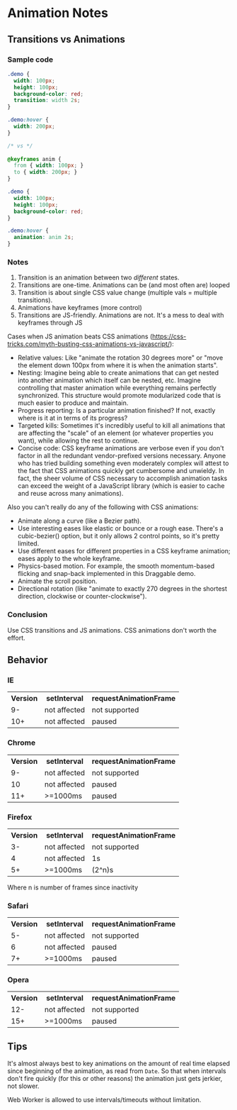 # Animation Notes

## Transitions vs Animations
 
### Sample code 
 
```css
.demo {
  width: 100px;
  height: 100px;
  background-color: red;
  transition: width 2s;
}

.demo:hover {
  width: 200px;
}

/* vs */
 
@keyframes anim {
  from { width: 100px; }
  to { width: 200px; }
}

.demo {
  width: 100px;
  height: 100px;
  background-color: red;
}

.demo:hover {
  animation: anim 2s;
}
``` 

### Notes

1. Transition is an animation between two *different* states.
2. Transitions are one-time.
   Animations can be (and most often are) looped
3. Transition is about single CSS value change (multiple vals = multiple transitions).
4. Animations have keyframes (more control)
5. Transitions are JS-friendly.
   Animations are not. It's a mess to deal with keyframes through JS

Cases when JS animation beats CSS animations (https://css-tricks.com/myth-busting-css-animations-vs-javascript/):

* Relative values: Like "animate the rotation 30 degrees more" or "move the element down 100px from where it is when the animation starts".
* Nesting: Imagine being able to create animations that can get nested into another animation which itself can be nested, etc. Imagine controlling that master animation while everything remains perfectly synchronized. This structure would promote modularized code that is much easier to produce and maintain.
* Progress reporting: Is a particular animation finished? If not, exactly where is it at in terms of its progress?
* Targeted kills: Sometimes it's incredibly useful to kill all animations that are affecting the "scale" of an element (or whatever properties you want), while allowing the rest to continue.
* Concise code: CSS keyframe animations are verbose even if you don't factor in all the redundant vendor-prefixed versions necessary. Anyone who has tried building something even moderately complex will attest to the fact that CSS animations quickly get cumbersome and unwieldy. In fact, the sheer volume of CSS necessary to accomplish animation tasks can exceed the weight of a JavaScript library (which is easier to cache and reuse across many animations).

Also you can't really do any of the following with CSS animations:
* Animate along a curve (like a Bezier path).
* Use interesting eases like elastic or bounce or a rough ease. There's a cubic-bezier() option, but it only allows 2 control points, so it's pretty limited.
* Use different eases for different properties in a CSS keyframe animation; eases apply to the whole keyframe.
* Physics-based motion. For example, the smooth momentum-based flicking and snap-back implemented in this Draggable demo.
* Animate the scroll position.
* Directional rotation (like "animate to exactly 270 degrees in the shortest direction, clockwise or counter-clockwise").

### Conclusion 

Use CSS transitions and JS animations. CSS animations don't worth the effort.

## Behavior

### IE
<table>
<tr><th>Version</th><th>setInterval</th><th>requestAnimationFrame</th></tr>
<tr><td>9-</td><td>not affected</td><td>not supported</td></tr>
<tr><td>10+</td><td>not affected</td><td>paused</td></tr>
</table>

### Chrome
<table>
<tr><th>Version</th><th>setInterval</th><th>requestAnimationFrame</th></tr>
<tr><td>9-</td><td>not affected</td><td>not supported</td></tr>
<tr><td>10</td><td>not affected</td><td>paused</td></tr>
<tr><td>11+</td><td>>=1000ms</td><td>paused</td></tr>
</table>

### Firefox
<table>
<tr><th>Version</th><th>setInterval</th><th>requestAnimationFrame</th></tr>
<tr><td>3-</td><td>not affected</td><td>not supported</td></tr>
<tr><td>4</td><td>not affected</td><td>1s</td></tr>
<tr><td>5+</td><td>>=1000ms</td><td>(2^n)s </td></tr>    
</table>
Where n is number of frames since inactivity

### Safari
<table>
<tr><th>Version</th><th>setInterval</th><th>requestAnimationFrame</th></tr>
<tr><td>5-</td><td>not affected</td><td>not supported</td></tr>
<tr><td>6</td><td>not affected</td><td>paused</td></tr>
<tr><td>7+</td><td>>=1000ms</td><td>paused</td></tr>    
</table>  
  
### Opera
<table>  
<tr><th>Version</th><th>setInterval</th><th>requestAnimationFrame</th></tr>
<tr><td>12-</td><td>not affected</td><td>not supported</td></tr>
<tr><td>15+</td><td>>=1000ms</td><td>paused</td></tr>
</table>

## Tips

It's almost always best to key animations on the amount of real time elapsed since beginning of the animation, as read from `Date`. So that when intervals don't fire quickly (for this or other reasons) the animation just gets jerkier, not slower.

Web Worker is allowed to use intervals/timeouts without limitation.
